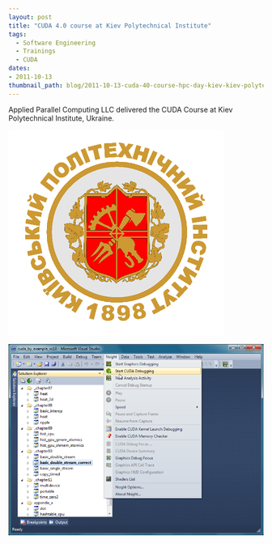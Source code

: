 ```yaml
---
layout: post
title: "CUDA 4.0 course at Kiev Polytechnical Institute"
tags:
  - Software Engineering
  - Trainings
  - CUDA
dates:
- 2011-10-13
thumbnail_path: blog/2011-10-13-cuda-40-course-hpc-day-kiev-kiev-polytechnical-institute/NTUU_KPI_logo.png
---
```


Applied Parallel Computing LLC delivered the CUDA Course at Kiev Polytechnical Institute, Ukraine.

![alt text](\assets\img\blog\2011-10-13-cuda-40-course-hpc-day-kiev-kiev-polytechnical-institute/NTUU_KPI_logo.png "Logo Title Text 1")

![alt text](\assets\img\blog\2011-10-13-cuda-40-course-hpc-day-kiev-kiev-polytechnical-institute/vlcsnap-2020-04-27-14h08m22s079.png "Logo Title Text 1")
